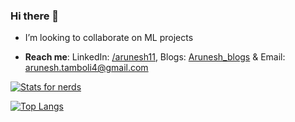 ### Hi there 👋

<!--
**AruneshTamboli/AruneshTamboli** is a ✨ _special_ ✨ repository because its `README.md` (this file) appears on your GitHub profile.

Here are some ideas to get you started:
-->

- I’m looking to collaborate on ML projects

- **Reach me**: LinkedIn: [/arunesh11](https://www.linkedin.com/in/arunesh11/), Blogs: [Arunesh_blogs](https://medium.com/@arunesh.tamboli4) & Email: arunesh.tamboli4@gmail.com



[![Stats for nerds](https://github-readme-stats.vercel.app/api?username=AruneshTamboli&show_icons=true&theme=gruvbox)](https://github.com/AruneshTamboli/github-readme-stats)

[![Top Langs](https://github-readme-stats.vercel.app/api/top-langs/?username=AruneshTamboli&layout=compact)](https://github.com/AruneshTamboli/github-readme-stats)



